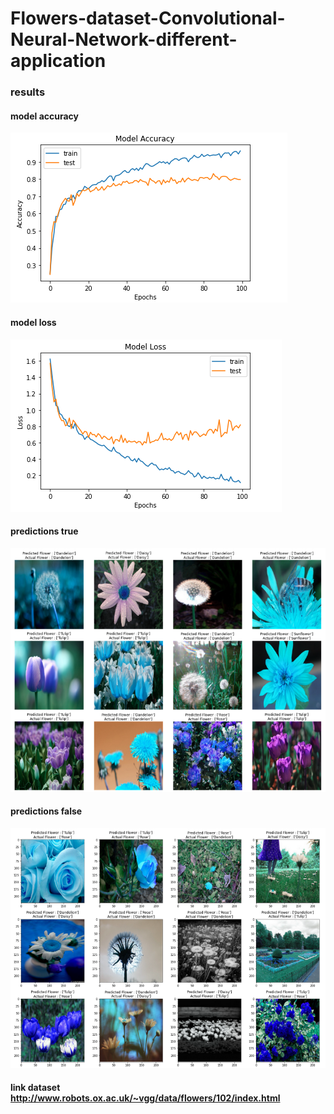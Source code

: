 # Flowers-dataset-Convolutional-Neural-Network-different-application


### results
 #### model accuracy
 ![alt text](/results/model_train.png)
 
 #### model loss
 ![alt text](/results/model_loss.png)
 
 #### predictions true
 ![alt text](/results/true_predictions.png)
 
 #### predictions false
 ![alt text](/results/false_predictions.png)
 
 #### link dataset http://www.robots.ox.ac.uk/~vgg/data/flowers/102/index.html
